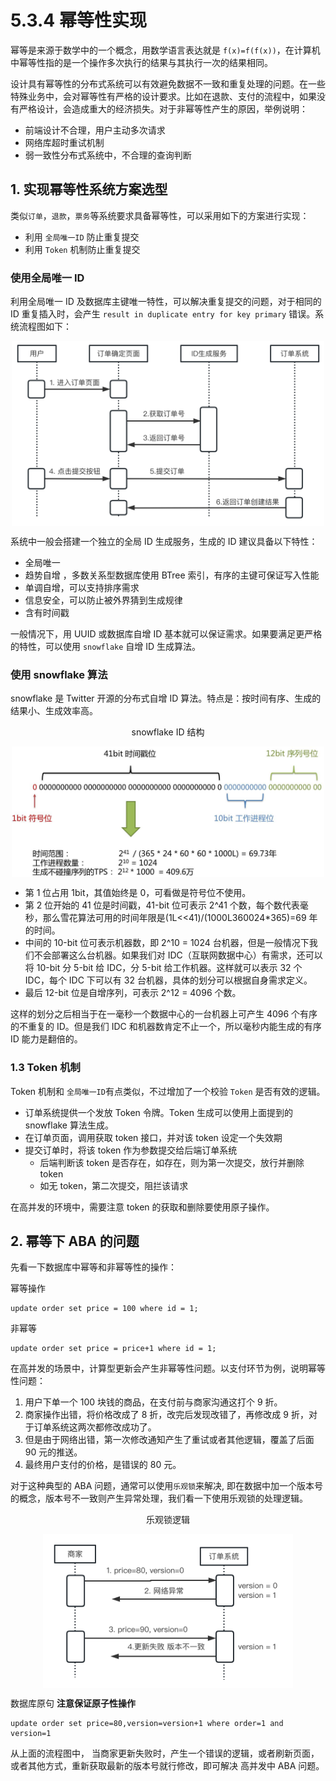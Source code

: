 # 5.3.4 幂等性实现

幂等是来源于数学中的一个概念，用数学语言表达就是 `f(x)=f(f(x))`，在计算机中幂等性指的是一个操作多次执行的结果与其执行一次的结果相同。

设计具有幂等性的分布式系统可以有效避免数据不一致和重复处理的问题。在一些特殊业务中，会对幂等性有严格的设计要求。比如在退款、支付的流程中，如果没有严格设计，会造成重大的经济损失。对于非幂等性产生的原因，举例说明： 

- 前端设计不合理，用户主动多次请求
- 网络库超时重试机制
- 弱一致性分布式系统中，不合理的查询判断

## 1. 实现幂等性系统方案选型

类似`订单`，`退款`，`票务`等系统要求具备幂等性，可以采用如下的方案进行实现：

- 利用 `全局唯一ID` 防止重复提交
- 利用 `Token` 机制防止重复提交

### 使用全局唯一 ID

利用全局唯一 ID 及数据库主键唯一特性，可以解决重复提交的问题，对于相同的 ID 重复插入时，会产生 `result in duplicate entry for key primary` 错误。系统流程图如下：

<div  align="center">
	<img src="../assets/id-service.png" width = "500"  align=center />
</div>

系统中一般会搭建一个独立的全局 ID 生成服务，生成的 ID 建议具备以下特性：

- 全局唯一
- 趋势自增 ，多数关系型数据库使用 BTree 索引，有序的主键可保证写入性能
- 单调自增，可以支持排序需求
- 信息安全，可以防止被外界猜到生成规律
- 含有时间戳

一般情况下，用 UUID 或数据库自增 ID 基本就可以保证需求。如果要满足更严格的特性，可以使用 `snowflake` 自增 ID 生成算法。

### 使用 snowflake 算法

snowflake 是 Twitter 开源的分布式自增 ID 算法。特点是：按时间有序、生成的结果小、生成效率高。

<div  align="center">
	<p>snowflake ID 结构</p>
	<img src="../assets/snowflake.png" width = "500"  align=center />
</div>

- 第 1 位占用 1bit，其值始终是 0，可看做是符号位不使用。
- 第 2 位开始的 41 位是时间戳，41-bit 位可表示 2^41 个数，每个数代表毫秒，那么雪花算法可用的时间年限是(1L<<41)/(1000L360024*365)=69 年的时间。
- 中间的 10-bit 位可表示机器数，即 2^10 = 1024 台机器，但是一般情况下我们不会部署这么台机器。如果我们对 IDC（互联网数据中心）有需求，还可以将 10-bit 分 5-bit 给 IDC，分 5-bit 给工作机器。这样就可以表示 32 个 IDC，每个 IDC 下可以有 32 台机器，具体的划分可以根据自身需求定义。
- 最后 12-bit 位是自增序列，可表示 2^12 = 4096 个数。

这样的划分之后相当于在一毫秒一个数据中心的一台机器上可产生 4096 个有序的不重复的 ID。但是我们 IDC 和机器数肯定不止一个，所以毫秒内能生成的有序 ID 能力是翻倍的。

### 1.3 Token 机制

Token 机制和  `全局唯一ID`有点类似，不过增加了一个校验 `Token` 是否有效的逻辑。

- 订单系统提供一个发放 Token 令牌。Token 生成可以使用上面提到的  snowflake 算法生成。
- 在订单页面，调用获取 token 接口，并对该 token 设定一个失效期
- 提交订单时，将该 token 作为参数提交给后端订单系统
	- 后端判断该 token 是否存在，如存在，则为第一次提交，放行并删除 token
	- 如无 token，第二次提交，阻拦该请求

在高并发的环境中，需要注意 token 的获取和删除要使用原子操作。

## 2. 幂等下 ABA 的问题

先看一下数据库中幂等和非幂等性的操作：

幂等操作
```plain
update order set price = 100 where id = 1;
```
非幂等
```plain
update order set price = price+1 where id = 1;
```
在高并发的场景中，计算型更新会产生非幂等性问题。以支付环节为例，说明幂等性问题：

1. 用户下单一个 100 块钱的商品，在支付前与商家沟通这打个 9 折。
2. 商家操作出错，将价格改成了 8 折，改完后发现改错了，再修改成 9 折，对于订单系统这两次都修改成功了。
3. 但是由于网络出错，第一次修改通知产生了重试或者其他逻辑，覆盖了后面 90 元的推送。
4. 最终用户支付的价格，是错误的 80 元。

对于这种典型的 ABA 问题，通常可以使用`乐观锁`来解决, 即在数据中加一个版本号的概念，版本号不一致则产生异常处理，我们看一下使用乐观锁的处理逻辑。

<div  align="center">
	<p>乐观锁逻辑</p>
	<img src="../assets/lock.png" width = "400"  align=center />
</div>

数据库原句 **注意保证原子性操作**
```plain
update order set price=80,version=version+1 where order=1 and version=1
```
从上面的流程图中， 当商家更新失败时，产生一个错误的逻辑，或者刷新页面，或者其他方式，重新获取最新的版本号就行修改，即可解决 高并发中 ABA 问题。
